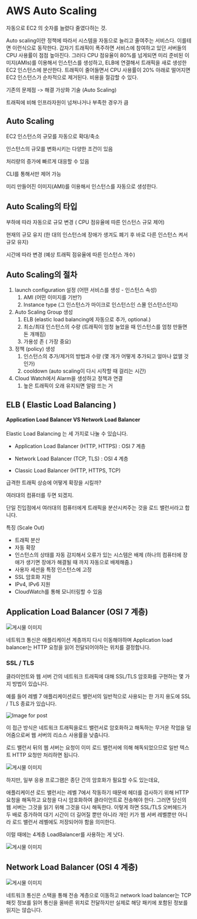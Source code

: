 # AWS Auto Scaling

자동으로 EC2 의 숫자를 늘렸다 줄였다하는 것.

Auto scaling이란 정책에 따라서 시스템을 자동으로 늘리고 줄여주는 서비스다. 이를테면 이런식으로 동작한다. 갑자기 트래픽이 폭주하면 서비스에 참여하고 있던 서버들의 CPU 사용률이 점점 높아진다. 그러다 CPU 점유율이 80%를 넘게되면 미리 준비된 이미지(AMIs)를 이용해서 인스턴스를 생성하고, ELB에 연결해서 트래픽을 새로 생성한 EC2 인스턴스에 분산한다. 트래픽이 줄어들면서 CPU 사용률이 20% 아래로 떨어지면 EC2 인스턴스가 순차적으로 제거된다. 비용을 절감할 수 있다.

기존의 문제점 -> 해결 가상화 기술 (Auto Scaling)

트래픽에 비해 인프라자원이 넘쳐나거나 부족한 경우가 큼



## Auto Scaling

EC2 인스턴스의 규모를 자동으로 확대/축소

인스턴스의 규모를 변화시키는 다양한 조건이 있음

처리량의 증가에 빠르게 대응할 수 있음

CLI를 통해서만 제어 가능

미리 만들어진 이미지(AMI)를 이용해서 인스턴스를 자동으로 생성한다.



## Auto Scaling의 타입

부하에 따라 자동으로 규모 변경 ( CPU 점유율에 따른 인스턴스 규모 제어)

현재의 규모 유지 (한 대의 인스턴스에 장애가 생겨도 폐기 후 바로 다른 인스턴스 켜서 규모 유지)

시간에 따라 변경 (예상 트래픽 점유율에 따른 인스턴스 개수)



## Auto Scaling의 절차

1. launch configuration 설정 (어떤 서비스를 생성 - 인스턴스 속성)
   1. AMI (어떤 이미지를 기반?)
   2. Instance type (그 인스턴스가 마이크로 인스턴스인 스몰 인스턴스인지)
2. Auto Scaling Group 생성
   1. ELB (elastic load balancing에 자동으로 추가, optional.)
   2. 최소/최대 인스턴스의 수량 (트래픽이 엄청 늘었을 때 인스턴스를 엄청 만들면 돈 개깨짐)
   3. 가용성 존 ( 가장 중요)
3. 정책 (policy) 생성
   1. 인스턴스의 추가/제거의 방법과 수량 (몇 개가 어떻게 추가되고 얼마나 없앨 것 인가)
   2. cooldown (auto scaling이 다시 시작할 때 걸리는 시간)
4. Cloud Watch에서 Alarm을 생성하고 정책과 연결
   1. 높은 트래픽이 오래 유지되면 알람 뜨는 거



## ELB ( Elastic Load Balancing )

#### Application Load Balancer VS Network Load Balancer

Elastic Load Balancing 는 세 가지로 나눌 수 있습니다.

- Application Load Balancer (HTTP, HTTPS) : OSI 7 계층

- Network Load Balancer (TCP, TLS) : OSI 4 계층

- Classic Load Balancer (HTTP, HTTPS, TCP)





급격한 트래픽 상승에 어떻게 확장을 시킬까?

여러대의 컴퓨터를 두면 되겠지. 

단일 진입점에서 여러대의 컴퓨터에게 트래픽을 분산시켜주는 것을 로드 밸런서라고 합니다.

특징 (Scale Out)

- 트래픽 분산
- 자동 확장 
- 인스턴스의 상태를 자동 감지해서 오류가 있는 시스템은 배제 (하나의 컴퓨터에 장애가 생기면 장애가 해결될 때 까지 자동으로 배제해줌.)
- 사용자 세션을 특정 인스턴스에 고정
- SSL 암호화 지원
- IPv4, IPv6 지원
- CloudWatch를 통해 모니터링할 수 있음



## Application Load Balancer (OSI 7 계층)

![게시물 이미지](https://miro.medium.com/max/2432/1*Jt0zz4M14_D4Iall1IcXuA.png)

네트워크 통신은 애플리케이션 계층까지 다시 이동해야하며 Application load balancer는 HTTP 요청을 읽어 전달되어야하는 위치를 결정합니다. 



### SSL / TLS

클라이언트와 웹 서버 간의 네트워크 트래픽에 대해 SSL/TLS 암호화를 구현하는 몇 가지 방법이 있습니다.

예를 들어 레벨 7 애플리케이션로드 밸런서의 일반적으로 사용되는 한 가지 용도에 SSL / TLS 종료가 있습니다.

![Image for post](https://miro.medium.com/max/2392/1*wZOAKk5_S1F2gORHhXYKRw.png)

이 접근 방식은 네트워크 트래픽을로드 밸런서로 암호화하고 해독하는 무거운 작업을 덜어줌으로써 웹 서버의 리소스 사용률을 낮춥니다.

로드 밸런서 뒤의 웹 서버는  요청이 이미 로드 밸런서에 의해 해독되었으므로 일반 텍스트 HTTP 요청만 처리하면 됩니다.

![게시물 이미지](https://miro.medium.com/max/2474/1*Ai2jIdEsDmBlPugoHYPXtw.png)

하지만, 일부 응용 프로그램은 종단 간의 암호화가 필요할 수도 있는데요, 

애플리케이션 로드 밸런서는 레벨 7에서 작동하기 때문에 헤더를 검사하기 위해 HTTP 요청을 해독하고 요청을 다시 암호화하여 클라이언트로 전송해야 한다.
그러면 당신의 웹 서버는 그것을 읽기 위해 그것을 다시 해독한다. 이렇게 하면 SSL/TLS 오버헤드가 두 배로 증가하여 대기 시간이 더 길어질 뿐만 아니라 개인 키가 웹 서버 레벨뿐만 아니라 로드 밸런서 레벨에도 저장되어야 함을 의미한다.

이럴 때에는 4계층 LoadBalancer를 사용하는 게 낫다.

![게시물 이미지](https://miro.medium.com/max/2564/1*QN0bUHFUGDmvGbLiUo_iZw.png)







## Network Load Balancer (OSI 4 계층)



![게시물 이미지](https://miro.medium.com/max/2426/1*QHwnbA9mWakm1SS9atzk9g.png)

네트워크 통신은 스택을 통해 전송 계층으로 이동하고 network load balancer는 TCP 패킷 정보를 읽어 통신을 올바른 위치로 전달하지만 실제로 해당 패키에 포함된 정보를 읽지는 않습니다.







